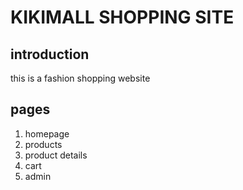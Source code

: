 # KIKIMALL SHOPPING SITE

## introduction

this is a fashion shopping website

## pages

1. homepage
2. products
3. product details
4. cart
5. admin
